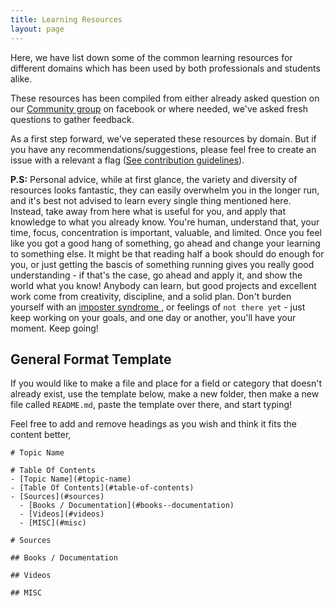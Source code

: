 ```yaml
---
title: Learning Resources
layout: page
---
```


Here, we have list down some of the common learning resources for different domains which has been used by both professionals and students alike.

These resources has been compiled from either already asked question on our [Community group](https://www.facebook.com/groups/softdevpk/) on facebook or where needed, we've asked fresh questions to gather feedback.

As a first step forward, we've seperated these resources by domain. But if you have any recommendations/suggestions, please feel free to create an issue with a relevant a flag ([See contribution guidelines](https://github.com/Software-Development-Pakistan/Software-Development-Pakistan.github.io/blob/master/CONTRIBUTING.md)).

**P.S:** Personal advice, while at first glance, the variety and diversity of resources looks fantastic, they can easily overwhelm you in the longer run, and it's best not advised to learn every single thing mentioned here. Instead, take away from here what is useful for you, and apply that knowledge to what you already know. You're human, understand that, your time, focus, concentration is important, valuable, and limited. Once you feel like you got a good hang of something, go ahead and change your learning to something else. It might be that reading half a book should do enough for you, or just getting the bascis of something running gives you really good understanding - if that's the case, go ahead and apply it, and show the world what you know! Anybody can learn, but good projects and excellent work come from creativity, discipline, and a solid plan. Don't burden yourself with an [imposter syndrome ](https://www.youtube.com/watch?v=ZQUxL4Jm1Lo), or feelings of `not there yet` - just keep working on your goals, and one day or another, you'll have your moment. Keep going!

## General Format Template

If you would like to make a file and place for a field or category that doesn't already exist, use the template below, make a new folder, then make a new file called `README.md`, paste the template over there, and start typing!

Feel free to add and remove headings as you wish and think it fits the content better,

```
# Topic Name

# Table Of Contents
- [Topic Name](#topic-name)
- [Table Of Contents](#table-of-contents)
- [Sources](#sources)
  - [Books / Documentation](#books--documentation)
  - [Videos](#videos)
  - [MISC](#misc)

# Sources

## Books / Documentation

## Videos

## MISC
```
